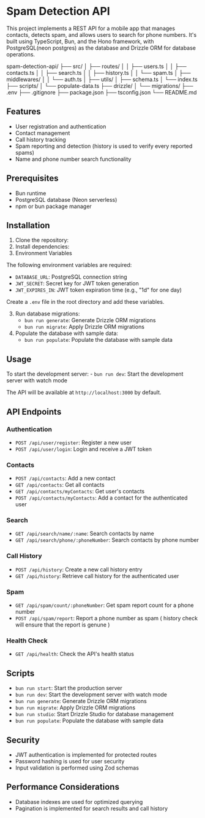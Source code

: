 # Spam Detection API

This project implements a REST API for a mobile app that manages contacts, detects spam, and allows users to search for phone numbers. It's built using TypeScript, Bun, and the Hono framework, with PostgreSQL(neon postgres) as the database and Drizzle ORM for database operations.

spam-detection-api/
├── src/
│   ├── routes/
│   │   ├── users.ts
│   │   ├── contacts.ts
│   │   ├── search.ts
│   │   ├── history.ts
│   │   └── spam.ts
│   ├── middlewares/
│   │   └── auth.ts
│   ├── utils/
│   ├── schema.ts
│   └── index.ts
├── scripts/
│   └── populate-data.ts
├── drizzle/
│   └── migrations/
├── .env
├── .gitignore
├── package.json
├── tsconfig.json
└── README.md

## Features

- User registration and authentication
- Contact management
- Call history tracking
- Spam reporting and detection (history is used to verify every reported spams)
- Name and phone number search functionality

## Prerequisites

- Bun runtime
- PostgreSQL database (Neon serverless)
- npm or bun package manager

## Installation

1. Clone the repository:
2. Install dependencies:
3. Environment Variables

The following environment variables are required:

- `DATABASE_URL`: PostgreSQL connection string
- `JWT_SECRET`: Secret key for JWT token generation
- `JWT_EXPIRES_IN`: JWT token expiration time (e.g., "1d" for one day)

Create a `.env` file in the root directory and add these variables.

3. Run database migrations:
   - `bun run generate`: Generate Drizzle ORM migrations
   - `bun run migrate`: Apply Drizzle ORM migrations
4. Populate the database with sample data:
   - `bun run populate`: Populate the database with sample data

## Usage

To start the development server: - `bun run dev`: Start the development server with watch mode

The API will be available at `http://localhost:3000` by default.

## API Endpoints

### Authentication

- `POST /api/user/register`: Register a new user
- `POST /api/user/login`: Login and receive a JWT token

### Contacts

- `POST /api/contacts`: Add a new contact
- `GET /api/contacts`: Get all contacts
- `GET /api/contacts/myContacts`: Get user's contacts
- `POST /api/contacts/myContacts`: Add a contact for the authenticated user

### Search

- `GET /api/search/name/:name`: Search contacts by name
- `GET /api/search/phone/:phoneNumber`: Search contacts by phone number

### Call History

- `POST /api/history`: Create a new call history entry
- `GET /api/history`: Retrieve call history for the authenticated user

### Spam

- `GET /api/spam/count/:phoneNumber`: Get spam report count for a phone number
- `POST /api/spam/report`: Report a phone number as spam ( history check will ensure that the report is genune )

### Health Check

- `GET /api/health`: Check the API's health status

## Scripts

- `bun run start`: Start the production server
- `bun run dev`: Start the development server with watch mode
- `bun run generate`: Generate Drizzle ORM migrations
- `bun run migrate`: Apply Drizzle ORM migrations
- `bun run studio`: Start Drizzle Studio for database management
- `bun run populate`: Populate the database with sample data

## Security

- JWT authentication is implemented for protected routes
- Password hashing is used for user security
- Input validation is performed using Zod schemas

## Performance Considerations

- Database indexes are used for optimized querying
- Pagination is implemented for search results and call history

